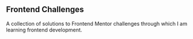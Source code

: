 ## Frontend Challenges

A collection of solutions to Frontend Mentor challenges through which I am learning frontend development.